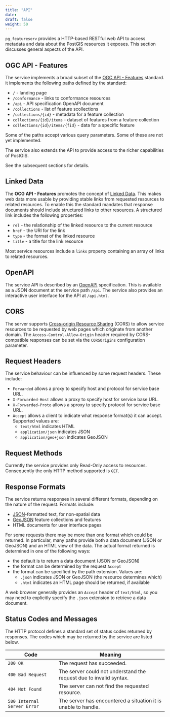 ```yaml
---
title: "API"
date:
draft: false
weight: 50
---
```


`pg_featureserv` provides a HTTP-based RESTful web API to access metadata and data
about the PostGIS resources it exposes.
This section discusses general aspects of the API.

## OGC API - Features

The service implements a broad subset of the
[OGC API - Features](http://docs.opengeospatial.org/is/17-069r3/17-069r3.html) standard.
it implements the following paths defined by the standard:

* `/` - landing page
* `/conformance` - links to conformance resources
* `/api` - API specification OpenAPI document
* `/collections` - list of feature scollections
* `/collections/{id}` - metadata for a feature collection
* `collections/{id}/items` - dataset of features from a feature collection
* `collections/{id}/items/{fid}` - data for a specific feature

Some of the paths accept various query parameters.
Some of these are not yet implemented.

The service also extends the API to provide access to the
richer capabilities of PostGIS.

See the subsequent sections for details.

## Linked Data

The **OCG API - Features** promotes the concept of [Linked Data](https://www.w3.org/TR/sdw-bp/#linked-data).
This makes web data more usable by providing stable links from requested resources
to related resources.
To enable this the standard mandates that response documents should
include structured links to other resources.
A structured link includes the following properties:

* `rel` - the relationship of the linked resource to the current resource
* `href` - the URI for the link
* `type` - the format of the linked resource
* `title` - a title for the link resource

Most service resources include a `links` property containing an array of links
to related resources.

## OpenAPI

The service API is described by an [OpenAPI](https://github.com/OAI/OpenAPI-Specification/blob/master/versions/3.0.2.md) specification.
This is available as a JSON document at the service path `/api`.
The service also provides an interactive user interface for
the API at `/api.html`.

## CORS

The server supports [Cross-origin Resource Sharing](https://en.wikipedia.org/wiki/Cross-origin_resource_sharing) (CORS) to allow service resources to be
requested by web pages which originate from another domain.
The `Access-Control-Allow-Origin` header required by CORS-compatible responses
can be set via the `CORSOrigins` configuration parameter.

## Request Headers

The service behaviour can be influenced by some request headers.
These include:

* `Forwarded` allows a proxy to specify host and protocol for service base URL.
* `X-Forwarded-Host` allows a proxy to specify host for service base URL.
* `X-Forwarded-Proto` allows a sproxy to specify protocol for service base URL.
* `Accept` allows a client to indicate what response format(s) it can accept.  Supported values are:
  * `text/html` indicates HTML
  * `application/json` indicates JSON
  * `application/geo+json` indicates GeoJSON

## Request Methods

Currently the service provides only Read-Only access to resources.
Consequently the only HTTP method supported is `GET`.

## Response Formats

The service returns responses in several different formats,
depending on the nature of the request.
Formats include:

* [JSON](https://www.w3.org/TR/sdw-bp/#bib-RFC7159)-formatted text, for non-spatial data
* [GeoJSON](https://tools.ietf.org/rfc/rfc7946.txt) feature collections and features
* HTML documents for user interface pages

For some requests there may be more than one format which could be returned.
In particular, many paths provide both a data document (JSON or GeoJSON)
and an HTML view of the data.
The actual format returned is determined in one of the following ways:

* the default is to return a data document (JSON or GeoJSON)
* the format can be determined by the request `Accept`
* the format can be specified by the path extension. Values are:
  * `.json` indicates JSON or GeoJSON (the resource determines which)
  * `.html` indicates an HTML page should be returned, if available

A web browser generally provides an `Accept` header of `text/html`,
so you may need to explicitly specify the `.json` extension
to retrieve a data document.


## Status Codes and Messages

The HTTP protocol defines a standard set of status codes returned by responses.
The codes which may be returned by the service are listed below.

|  Code  |  Meaning  |
|-------------|-----------|
| `200 OK` | The request has succeeded. |
| `400 Bad Request` | The server could not understand the request due to invalid syntax. |
| `404 Not Found` | The server can not find the requested resource. |
| `500 Internal Server Error` | The server has encountered a situation it is unable to handle. |
